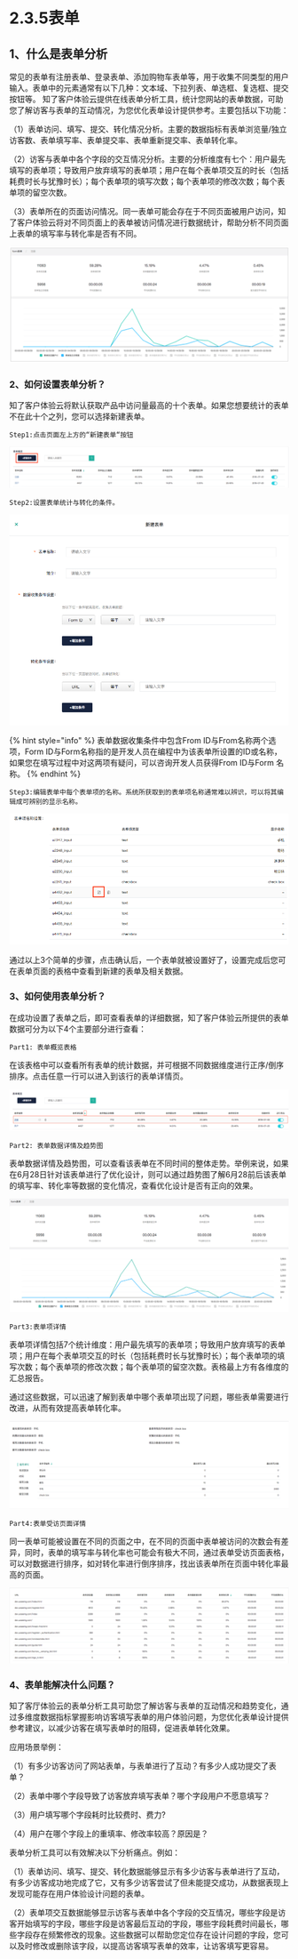 # 2.3.5表单

## 1、什么是表单分析

常见的表单有注册表单、登录表单、添加购物车表单等，用于收集不同类型的用户输入。表单中的元素通常有以下几种：文本域、下拉列表、单选框、复选框、提交按钮等。 知了客户体验云提供在线表单分析工具，统计您网站的表单数据，可助您了解访客与表单的互动情况，为您优化表单设计提供参考。主要包括以下功能：

 （1）表单访问、填写、提交、转化情况分析。主要的数据指标有表单浏览量/独立访客数、表单填写率、表单提交率、表单重新提交率、表单转化率。 

（2）访客与表单中各个字段的交互情况分析。主要的分析维度有七个：用户最先填写的表单项；导致用户放弃填写的表单项；用户在每个表单项交互的时长（包括耗费时长与犹豫时长）；每个表单项的填写次数；每个表单项的修改次数；每个表单项的留空次数。 

（3）表单所在的页面访问情况。同一表单可能会存在于不同页面被用户访问，知了客户体验云将对不同页面上的表单被访问情况进行数据统计，帮助分析不同页面上表单的填写率与转化率是否有不同。

![&#x8868;&#x5355;&#x6570;&#x636E;&#x8BE6;&#x60C5;&#x53CA;&#x8D8B;&#x52BF;&#x56FE;](../../.gitbook/assets/image%20%281%29.png)

### 2、如何设置表单分析？

知了客户体验云将默认获取产品中访问量最高的十个表单。如果您想要统计的表单不在此十个之列，您可以选择新建表单。

```text
Step1:点击页面左上方的“新建表单“按钮
```

![&#x65B0;&#x5EFA;&#x8868;&#x5355;&#x9875;&#x9762;](../../.gitbook/assets/ping-mu-kuai-zhao-20180814-xia-wu-3.04.59.png)

```text
Step2:设置表单统计与转化的条件。
```

![&#x65B0;&#x5EFA;&#x8868;&#x5355;-&#x6761;&#x4EF6;&#x8BBE;&#x7F6E;](../../.gitbook/assets/ping-mu-kuai-zhao-20180814-xia-wu-3.13.20.png)

{% hint style="info" %}
表单数据收集条件中包含From ID与From名称两个选项，Form ID与Form名称指的是开发人员在编程中为该表单所设置的ID或名称，如果您在填写过程中对这两项有疑问，可以咨询开发人员获得From ID与Form 名称。
{% endhint %}

```text
Step3:编辑表单中每个表单项的名称。系统所获取到的表单项名称通常难以辨识，可以将其编辑成可辨别的显示名称。
```

![&#x65B0;&#x5EFA;&#x8868;&#x5355;-&#x8868;&#x5355;&#x9879;&#x540D;&#x79F0;&#x8BBE;&#x7F6E;](../../.gitbook/assets/ping-mu-kuai-zhao-20180814-xia-wu-3.07.06.png)

  
通过以上3个简单的步骤，点击确认后，一个表单就被设置好了，设置完成后您可在表单页面的表格中查看到新建的表单及相关数据。

### 3、如何使用表单分析？

在成功设置了表单之后，即可查看表单的详细数据，知了客户体验云所提供的表单数据可分为以下4个主要部分进行查看：

```text
Part1: 表单概览表格
```

在该表格中可以查看所有表单的统计数据，并可根据不同数据维度进行正序/倒序排序。点击任意一行可以进入到该行的表单详情页。

![&#x8868;&#x5355;&#x6982;&#x89C8;&#x8868;&#x683C;](../../.gitbook/assets/ping-mu-kuai-zhao-20180814-xia-wu-3.40.41%20%281%29.png)

```text
Part2: 表单数据详情及趋势图
```

表单数据详情及趋势图，可以查看该表单在不同时间的整体走势。举例来说，如果在6月28日针对该表单进行了优化设计，则可以通过趋势图了解6月28前后该表单的填写率、转化率等数据的变化情况，查看优化设计是否有正向的效果。

![&#x8868;&#x5355;&#x6570;&#x636E;&#x8BE6;&#x60C5;&#x53CA;&#x8D8B;&#x52BF;&#x56FE;](../../.gitbook/assets/ping-mu-kuai-zhao-20180814-xia-wu-4.30.09.png)

```text
Part3:表单项详情
```

表单项详情包括7个统计维度：用户最先填写的表单项；导致用户放弃填写的表单项；用户在每个表单项交互的时长（包括耗费时长与犹豫时长）；每个表单项的填写次数；每个表单项的修改次数；每个表单项的留空次数。表格最上方有各维度的汇总报告。

通过这些数据，可以迅速了解到表单中哪个表单项出现了问题，哪些表单需要进行改进，从而有效提高表单转化率。

![&#x8868;&#x5355;&#x9879;&#x8BE6;&#x60C5;](../../.gitbook/assets/ping-mu-kuai-zhao-20180814-xia-wu-5.16.50.png)

```text
Part4:表单受访页面详情
```

同一表单可能被设置在不同的页面之中，在不同的页面中表单被访问的次数会有差异，同时，表单的填写率与转化率也可能会有极大不同，通过表单受访页面表格，可以对数据进行排序，如对转化率进行倒序排序，找出该表单所在页面中转化率最高的页面。

![&#x8868;&#x5355;&#x53D7;&#x8BBF;&#x9875;&#x9762;&#x8868;&#x683C;](../../.gitbook/assets/ping-mu-kuai-zhao-20180814-xia-wu-5.41.21.png)

### 4、表单能解决什么问题？

知了客厅体验云的表单分析工具可助您了解访客与表单的互动情况和趋势变化，通过多维度数据指标掌握影响访客填写表单的用户体验问题，为您优化表单设计提供参考建议，以减少访客在填写表单时的阻碍，促进表单转化效果。

应用场景举例：

（1）有多少访客访问了网站表单，与表单进行了互动？有多少人成功提交了表单？

（2）表单中哪个字段导致了访客放弃填写表单？哪个字段用户不愿意填写？

（3）用户填写哪个字段耗时比较费时、费力?

（4）用户在哪个字段上的重填率、修改率较高？原因是？

表单分析工具可以有效解决以下分析痛点。例如：

（1）表单访问、填写、提交、转化数据能够显示有多少访客与表单进行了互动，有多少访客成功地完成了它，又有多少访客尝试了但未能提交成功，从数据表现上发现可能存在用户体验设计问题的表单。

（2）表单项交互数据能够显示访客与表单中各个字段的交互情况，哪些字段是访客开始填写的字段，哪些字段是访客最后互动的字段，哪些字段耗费时间最长，哪些字段存在频繁修改的现象。这些数据可以帮助您定位存在设计问题的字段，您可以及时修改或删除该字段，以提高访客填写表单的效率，让访客填写更容易。

#### 

